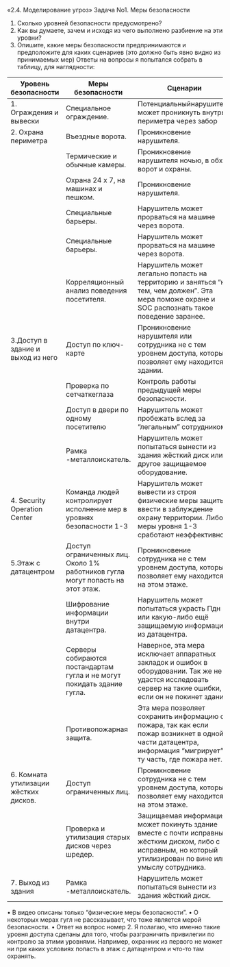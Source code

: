 «2.4. Моделирование угроз»
Задача No1. Меры безопасности
1. Сколько уровней безопасности предусмотрено?
2. Как вы думаете, зачем и исходя из чего выполнено разбиение на эти уровни?
3. Опишите, какие меры безопасности предпринимаются и предположите для каких сценариев
(это должно быть явно видно из принимаемых мер)
Ответы на вопросы я попытался собрать в таблицу, для наглядности:

|Уровень безопасности |Меры безопасности |Сценарии|
|---|---|---|
|1. Ограждения и вывески |Специальное ограждение. |Потенциальныйнарушитель может проникнуть внутрь периметра через забор |
|2. Охрана периметра|Въездные ворота.|Проникновение нарушителя.|
| |Термические и обычные камеры.|Проникновение нарушителя ночью, в обход ворот и охраны.|
| |Охрана 24 х 7, на машинах и пешком.|Проникновение нарушителя. |
| |Специальные барьеры. |Нарушитель может прорваться на машине через ворота.|
| |Специальные барьеры.|Нарушитель может прорваться на машине через ворота.|
| |Корреляционный анализ поведения посетителя. |Нарушитель может легально попасть на территорию и заняться “не тем, чем должен”. Эта мера поможе охране и SOC распознать такое поведение заранее. |
|3.Доступ в здание и выход из него |Доступ по ключ-карте |Проникновение нарушителя или сотрудника не с тем уровнем доступа, который позволяет ему находится в здании. |
| |Проверка по сетчаткеглаза |Контроль работы предыдущей меры безопасности. |
| |Доступ в двери по одному посетителю |Нарушитель может пробежать вслед за “легальным” сотрудником |
| |Рамка -металлоискатель. |Нарушитель может попытаться вынести из здания жёсткий диск или другое защищаемое оборудование. |
|4. Security Operation Center |Команда людей контролирует исполнение мер в уровнях безопасности 1-3 |Нарушитель может вывести из строя физические меры защиты, ввести в заблуждение охрану территории. Либо меры уровня 1-3 сработают неэффективно.|
|5.Этаж с датацентром |Доступ ограниченных лиц. Около 1% работников гугла могут попасть на этот этаж.|Проникновение сотрудника не с тем уровнем доступа, который позволяет ему находится на этом этаже. |
| |Шифрование информации внутри датацентра.|Нарушитель может попытаться украсть Пдн или какую-либо ещё защищаемую информацию из датацентра.|
| |Серверы собираются постандартам гугла и не могут покидать здание гугла.|Наверное, эта мера исключает аппаратных закладок и ошибок в оборудовании. Так же не удастся исследовать сервер на такие ошибки, если он не покинет здание. |
| |Противопожарная защита. |Эта мера позволяет сохранить информацию от пожара, так как если пожар возникнет в одной части датацентра, информация “мигрирует” в ту часть, где пожара нет. |
|6. Комната утилизации жёстких дисков. |Доступ ограниченных лиц. |Проникновение сотрудника не с тем уровнем доступа, который позволяет ему находится на этом этаже. |
| |Проверка и утилизация старых дисков через шредер. |Защищаемая информация может покинуть здание вместе с почти исправным жёстким диском, либо с исправным, но который утилизирован по вине или умыслу сотрудника. |
|7. Выход из здания |Рамка -металлоискатель. |Нарушитель может попытаться вынести из здания жёсткий диск. |

• В видео описаны только “физические меры безопасности”.
• О некоторых мерах гугл не рассказывает, что тоже является мерой безопасности.
• Ответ на вопрос номер 2. Я полагаю, что именно такие уровня доступа сделаны для того, чтобы
разграничить привилегии по контролю за этими уровнями. Например, охранник из первого не
может ни при каких условиях попасть в этаж с датацентром и что-то там охранять.
